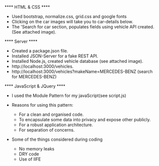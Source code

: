 **** HTML & CSS ****
- Used bootstrap, normalize.css, grid.css and google fonts
- Clicking on the car images will take you to car-details below.
- The 'Search for car section, populates fields using vehicle API created. (See attached image). 


**** Server ****
- Created a package.json file.
- Installed JSON-Server for a fake REST API.
- Installed Node.js, created vehicle database (see attached image).
- http://localhost:3000/vehicles.
- http://localhost:3000/vehicles?makeName=MERCEDES-BENZ (search for MERCEDES-BENZ)


**** JavaScript & JQuery ****
- I used the Module Pattern for my javaScript(see script.js)

- Reasons for using this pattern:
    - For a clean and organised code.
    - To encapsulate some data into privacy and expose other publicly.
    - For a robust application architecture.
    - For separation of concerns.
    
- Some of the things considered during coding
    - No memory leaks
    - DRY code
    - Use of IIFE

